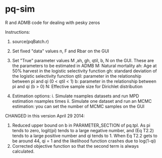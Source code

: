 pq-sim
======

R and ADMB code for dealing with pesky zeros

Instructions:
1. source(pqBatch.r)
2. Set fixed "data" values n, F and Rbar on the GUI
3. Set "True" parameter values M ,ah, gh, qtil, b, N on the GUI. These are the parameters to be estimated in ADMB
M: Natural mortality
ah: Age at 50% harvest in the logistic selectivity function
gh: standard deviation of the logistic selectivity function
qtil: parameter in the relationship between pi and qi (0 < qtil < 1)
b:  parameter in the relationship between pi and qi (b > 0) 
N: Effective sample size for Dirichlet distribution

4. Estimation options:
i. Simulate nsamples datasets and run MPD estimation nsamples times
ii. Simulate one dataset and run an MCMC estimation: you can set the number of MCMC samples on the GUI

CHANGED in this version
April 29 2014: 
1. Reduced upper bound on b in PARAMETER_SECTION of pq.tpl. As pi tends to zero, logit(pi) tends to a large negative number, and (Eq T2.2) tends to a large positive number	and qi tends to 1. When Eq T2.2 gets to be around 44, qi = 1 and the likelihood function crashes due to log(1-qi)
2. Corrected objective function so that the second term is always calculated.
